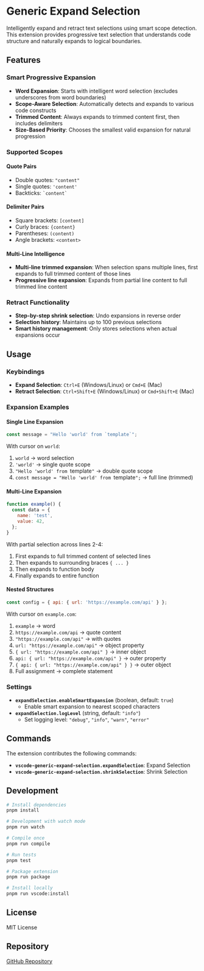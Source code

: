 # Generic Expand Selection

Intelligently expand and retract text selections using smart scope detection. This extension provides progressive text selection that understands code structure and naturally expands to logical boundaries.

## Features

### Smart Progressive Expansion

- **Word Expansion**: Starts with intelligent word selection (excludes underscores from word boundaries)
- **Scope-Aware Selection**: Automatically detects and expands to various code constructs
- **Trimmed Content**: Always expands to trimmed content first, then includes delimiters
- **Size-Based Priority**: Chooses the smallest valid expansion for natural progression

### Supported Scopes

#### Quote Pairs

- Double quotes: `"content"`
- Single quotes: `'content'`
- Backticks: `` `content` ``

#### Delimiter Pairs

- Square brackets: `[content]`
- Curly braces: `{content}`
- Parentheses: `(content)`
- Angle brackets: `<content>`

#### Multi-Line Intelligence

- **Multi-line trimmed expansion**: When selection spans multiple lines, first expands to full trimmed content of those lines
- **Progressive line expansion**: Expands from partial line content to full trimmed line content

### Retract Functionality

- **Step-by-step shrink selection**: Undo expansions in reverse order
- **Selection history**: Maintains up to 100 previous selections
- **Smart history management**: Only stores selections when actual expansions occur

## Usage

### Keybindings

- **Expand Selection**: `Ctrl+E` (Windows/Linux) or `Cmd+E` (Mac)
- **Retract Selection**: `Ctrl+Shift+E` (Windows/Linux) or `Cmd+Shift+E` (Mac)

### Expansion Examples

#### Single Line Expansion

```javascript
const message = "Hello 'world' from `template`";
```

With cursor on `world`:

1. `world` → word selection
2. `'world'` → single quote scope
3. `"Hello 'world' from `template`"` → double quote scope
4. `const message = "Hello 'world' from `template`";` → full line (trimmed)

#### Multi-Line Expansion

```javascript
function example() {
  const data = {
    name: 'test',
    value: 42,
  };
}
```

With partial selection across lines 2-4:

1. First expands to full trimmed content of selected lines
2. Then expands to surrounding braces `{ ... }`
3. Then expands to function body
4. Finally expands to entire function

#### Nested Structures

```javascript
const config = { api: { url: 'https://example.com/api' } };
```

With cursor on `example.com`:

1. `example` → word
2. `https://example.com/api` → quote content
3. `"https://example.com/api"` → with quotes
4. `url: "https://example.com/api"` → object property
5. `{ url: "https://example.com/api" }` → inner object
6. `api: { url: "https://example.com/api" }` → outer property
7. `{ api: { url: "https://example.com/api" } }` → outer object
8. Full assignment → complete statement

### Settings

- **`expandSelection.enableSmartExpansion`** (boolean, default: `true`)
  - Enable smart expansion to nearest scoped characters
- **`expandSelection.logLevel`** (string, default: `"info"`)
  - Set logging level: `"debug"`, `"info"`, `"warn"`, `"error"`

## Commands

The extension contributes the following commands:

- **`vscode-generic-expand-selection.expandSelection`**: Expand Selection
- **`vscode-generic-expand-selection.shrinkSelection`**: Shrink Selection

## Development

```bash
# Install dependencies
pnpm install

# Development with watch mode
pnpm run watch

# Compile once
pnpm run compile

# Run tests
pnpm test

# Package extension
pnpm run package

# Install locally
pnpm run vscode:install
```

## License

MIT License

## Repository

[GitHub Repository](https://github.com/danztran/vscode-generic-expand-selection)
